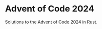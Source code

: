 # Advent of Code 2024

Solutions to the [Advent of Code 2024](https://adventofcode.com/2024) in Rust.
